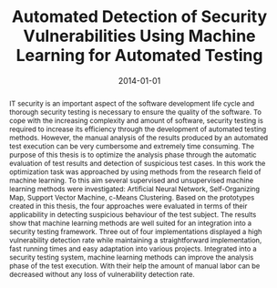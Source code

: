 ---
abstract: 'IT security is an important aspect of the software development life cycle
  and thorough security testing is necessary to ensure the quality of the software.
  To cope with the increasing complexity and amount of software, security testing
  is required to increase its efficiency through the development of automated testing
  methods. However, the manual analysis of the results produced by an automated test
  execution can be very cumbersome and extremely time consuming. The purpose of this
  thesis is to optimize the analysis phase through the automatic evaluation of test
  results and detection of suspicious test cases. In this work the optimization task
  was approached by using methods from the research field of machine learning. To
  this aim several supervised and unsupervised machine learning methods were investigated:
  Artificial Neural Network, Self-Organizing Map, Support Vector Machine, c-Means
  Clustering. Based on the prototypes created in this thesis, the four approaches
  were evaluated in terms of their applicability in detecting suspicious behaviour
  of the test subject. The results show that machine learning methods are well suited
  for an integration into a security testing framework. Three out of four implementations
  displayed a high vulnerability detection rate while maintaining a straightforward
  implementation, fast running times and easy adaptation into various projects. Integrated
  into a security testing system, machine learning methods can improve the analysis
  phase of the test execution. With their help the amount of manual labor can be decreased
  without any loss of vulnerability detection rate.'
authors:
- Andreas Hübler
date: '2014-01-01'
featured: false
links:
- name: Publik
  url: https://publik.tuwien.ac.at/showentry.php?ID=236331&lang=1
publication_types:
- '7'
publishDate: '2014-01-01'
title: Automated Detection of Security Vulnerabilities Using Machine Learning for
  Automated Testing
url_pdf: ''
---